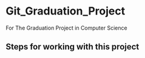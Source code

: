 # Git_Graduation_Project
For The Graduation Project in Computer Science

## Steps for working with this project
